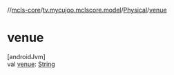 //[mcls-core](../../../index.md)/[tv.mycujoo.mclscore.model](../index.md)/[Physical](index.md)/[venue](venue.md)

# venue

[androidJvm]\
val [venue](venue.md): [String](https://kotlinlang.org/api/latest/jvm/stdlib/kotlin/-string/index.html)
